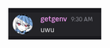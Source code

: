 <div>
  <img width: 30px src="https://raw.githubusercontent.com/lookitscherry/lookitscherry/refs/heads/main/uwu.jpeg">
</div>
